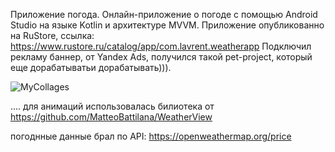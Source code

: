 Приложение погода.
Онлайн-приложение о погоде с помощью Android Studio на языке Kotlin и архитектуре MVVM.
Приложение опубликованно на RuStore, 
ссылка: https://www.rustore.ru/catalog/app/com.lavrent.weatherapp
Подключил рекламу баннер, от Yandex Ads, получился такой pet-project, который еще дорабатыватьи дорабатывать))).

![MyCollages](https://github.com/gipnozhard/WeatherApp/assets/71705375/f100b7f4-bde2-4360-81c7-37b9d461620d)

....
для анимаций использовалась билиотека от https://github.com/MatteoBattilana/WeatherView

погоднные данные брал по API: https://openweathermap.org/price
